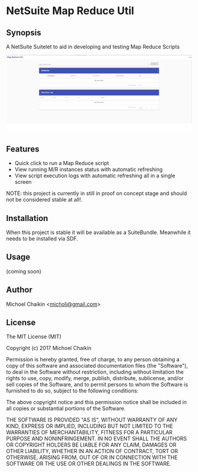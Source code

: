 # NetSuite Map Reduce Util
## Synopsis

A NetSuite Suitelet to aid in developing and testing Map Reduce Scripts

![Screen Shot 1](resource/screenshot.gif?raw=true "Screenshot")

## Features

- Quick click to run a Map Reduce script
- View running M/R instances status with automatic refreshing
- View script execution logs with automatic refreshing
all in a single screen

NOTE: this project is currently in still in proof on concept stage and should not be considered stable at all!.

## Installation

When this project is stable it will be available as a SuiteBundle. Meanwhile it needs to be installed via SDF.

## Usage

(coming soon)

## Author

Michoel Chaikin <[micholi@gmail.com](mailto:micholi@gmail.com)>

## License

The MIT License (MIT)

Copyright (c) 2017 Michoel Chaikin

Permission is hereby granted, free of charge, to any person obtaining a copy of this software and associated documentation files (the "Software"), to deal in the Software without restriction, including without limitation the rights to use, copy, modify, merge, publish, distribute, sublicense, and/or sell copies of the Software, and to permit persons to whom the Software is furnished to do so, subject to the following conditions:

The above copyright notice and this permission notice shall be included in all copies or substantial portions of the Software.

THE SOFTWARE IS PROVIDED "AS IS", WITHOUT WARRANTY OF ANY KIND, EXPRESS OR IMPLIED, INCLUDING BUT NOT LIMITED TO THE WARRANTIES OF MERCHANTABILITY, FITNESS FOR A PARTICULAR PURPOSE AND NONINFRINGEMENT. IN NO EVENT SHALL THE AUTHORS OR COPYRIGHT HOLDERS BE LIABLE FOR ANY CLAIM, DAMAGES OR OTHER LIABILITY, WHETHER IN AN ACTION OF CONTRACT, TORT OR OTHERWISE, ARISING FROM, OUT OF OR IN CONNECTION WITH THE SOFTWARE OR THE USE OR OTHER DEALINGS IN THE SOFTWARE.